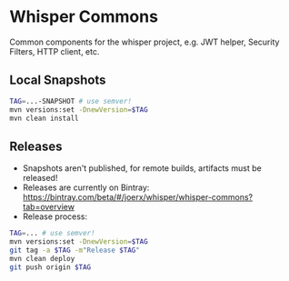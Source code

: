 # Whisper Commons

Common components for the whisper project, e.g. JWT helper, Security Filters, HTTP client, etc.

## Local Snapshots

```sh
TAG=...-SNAPSHOT # use semver!
mvn versions:set -DnewVersion=$TAG
mvn clean install
```

## Releases

- Snapshots aren't published, for remote builds, artifacts must be released!
- Releases are currently on Bintray: https://bintray.com/beta/#/joerx/whisper/whisper-commons?tab=overview
- Release process:

```sh
TAG=... # use semver!
mvn versions:set -DnewVersion=$TAG
git tag -a $TAG -m"Release $TAG"
mvn clean deploy
git push origin $TAG
```
